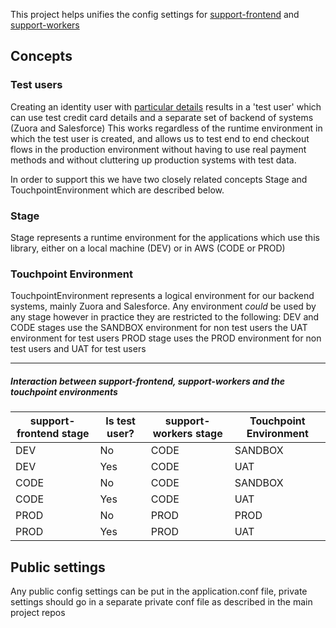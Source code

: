 This project helps unifies the config settings for [support-frontend](https://github.com/guardian/support-frontend) and
[support-workers](https://github.com/guardian/support-workers)

## Concepts

### Test users
Creating an identity user with [particular details](https://support.theguardian.com/test-users)
results in a 'test user' which can use test credit card details and a separate set of backend of systems (Zuora and Salesforce)
This works regardless of the runtime environment in which the test user is created, and allows us to test end to end
checkout flows in the production environment without having to use real payment methods and without cluttering up
production systems with test data.

In order to support this we have two closely related concepts Stage and TouchpointEnvironment which are described below.

### Stage
Stage represents a runtime environment for the applications which use this library,
 either on a local machine (DEV) or in AWS (CODE or PROD)

### Touchpoint Environment
TouchpointEnvironment represents a logical environment for our backend systems, mainly Zuora and Salesforce.
Any environment *could* be used by any stage however in practice they are restricted to the following:
DEV and CODE stages use the SANDBOX environment for non test users the UAT environment for test users
PROD stage uses the PROD environment for non test users and UAT for test users


--------------------------------------

##### Interaction between support-frontend, support-workers and the touchpoint environments

|support-frontend stage| Is test user?|support-workers stage|Touchpoint Environment |
|----------------------|--------------|---------------------|-----------------------|
|DEV                   |No            |CODE                 |SANDBOX                |
|DEV                   |Yes           |CODE                 |UAT                    |
|CODE                  |No            |CODE                 |SANDBOX                |
|CODE                  |Yes           |CODE                 |UAT                    |
|PROD                  |No            |PROD                 |PROD                   |
|PROD                  |Yes           |PROD                 |UAT                    |



## Public settings
Any public config settings can be put in the application.conf file,
private settings should go in a separate private conf file as described in
the main project repos


